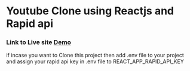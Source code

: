 # Youtube Clone using Reactjs and Rapid api

### Link to Live site [Demo](https://u-videos.netlify.app)

if incase you want to Clone this project then add .env file to your project and assign your rapid api key in .env file to REACT_APP_RAPID_API_KEY
